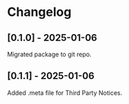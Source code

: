 # Changelog

## [0.1.0] - 2025-01-06
Migrated package to git repo.

## [0.1.1] - 2025-01-06
Added .meta file for Third Party Notices.